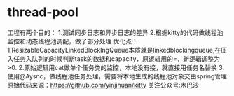 # thread-pool
工程有两个目的：
1.测试同步日志和异步日志的差异
2.根据kitty的代码做线程池监控和动态线程池调配，做了部分处理
  优化点：1.ResizableCapacityLinkedBlockIngQueue本质就是linkedblockingqueue,在压入任务入队列的时候判断task的数据和capacity，原逻辑用的=，新逻辑调整为>0.
          2.原始逻辑用cat做单个任务类的监控，本地没有接，就直接用任务名替换
          3.使用@Aysnc，做线程池任务处理，需要将本地生成的线程池对象交由spring管理
原始代码来源：https://github.com/yinjihuan/kitty
关注公众号:木巴沙
